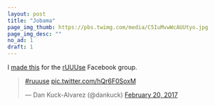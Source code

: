 ```yaml
---
layout: post
title: "Jobama"
page_img_thumb: https://pbs.twimg.com/media/C5IuMvwWcAUUtyo.jpg
page_img_desc: ""
no_ad: 1
draft: 1
---
```


I <a href="https://www.facebook.com/photo.php?fbid=10209230098443786&set=gm.1245434392187099&type=3&theater">made this</a> for the <a href="https://www.facebook.com/groups/1144470838950122/">rUUUse</a> Facebook group. 

<blockquote class="twitter-tweet" data-lang="en"><p lang="und" dir="ltr"><a href="https://twitter.com/hashtag/ruuuse?src=hash">#ruuuse</a> <a href="https://t.co/hQr6F0SoxM">pic.twitter.com/hQr6F0SoxM</a></p>&mdash; Dan Kuck-Alvarez (@dankuck) <a href="https://twitter.com/dankuck/status/833779711838937088">February 20, 2017</a></blockquote>
<script async src="//platform.twitter.com/widgets.js" charset="utf-8"></script>
